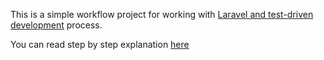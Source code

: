 This is a simple workflow project for working with [Laravel and test-driven development](https://alemil.com/laravel-tdd-workflow) process.

You can read step by step explanation [here](https://alemil.com/laravel-tdd-workflow)